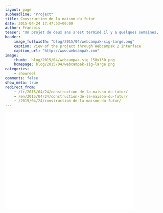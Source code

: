 ```yaml
---
layout: page
subheadline: "Project"
title: Construction de la maison du futur
date: 2015-04-24 17:47:53+00:00
author: Francois
teaser: "Un projet de deux ans s'est terminé il y a quelques semaines, voici une des vidéos crées."
header:
    image_fullwidth: "blog/2015/04/webcampak-sig-large.png"
    caption: View of the project through Webcampak 2 interface
    caption_url: "http://www.webcampak.com"
image:
    thumb:  blog/2015/04/webcampak-sig_150x150.png
    homepage: blog/2015/04/webcampak-sig-large.png
categories:
    - showreel
comments: false
show_meta: true
redirect_from:
    - /fr/2015/04/24/construction-de-la-maison-du-futur/
    - /en/2015/04/24/construction-de-la-maison-du-futur/
    - /2015/04/24/construction-de-la-maison-du-futur/
---
```

<div class="flex-video">
    <iframe width="420" height="315" src="//www.youtube.com/embed/H-7A3Ol_q64" frameborder="0" allowfullscreen></iframe>
</div>


